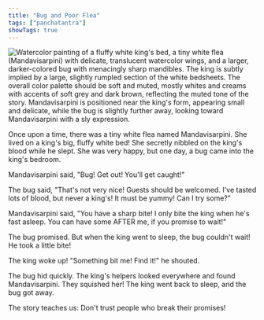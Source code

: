 ```yaml
---
title: "Bug and Poor Flea"
tags: ["panchatantra"]
showTags: true
---
```


![Watercolor painting of a fluffy white king's bed, a tiny white flea (Mandavisarpini) with delicate, translucent watercolor wings, and a larger, darker-colored bug with menacingly sharp mandibles. The king is subtly implied by a large, slightly rumpled section of the white bedsheets. The overall color palette should be soft and muted, mostly whites and creams with accents of soft grey and dark brown, reflecting the muted tone of the story.  Mandavisarpini is positioned near the king's form, appearing small and delicate, while the bug is slightly further away, looking toward Mandavisarpini with a sly expression.](/images/image_panchatantra-bug-and-poor-flea0.png)


Once upon a time, there was a tiny white flea named Mandavisarpini. She lived on a king's big, fluffy white bed!  She secretly nibbled on the king's blood while he slept.  She was very happy, but one day, a bug came into the king's bedroom.

Mandavisarpini said, "Bug! Get out! You'll get caught!" 

The bug said, "That's not very nice!  Guests should be welcomed. I've tasted lots of blood, but never a king's! It must be yummy! Can I try some?"

Mandavisarpini said, "You have a sharp bite!  I only bite the king when he's fast asleep. You can have some AFTER me, if you promise to wait!"

The bug promised. But when the king went to sleep, the bug couldn't wait! He took a little bite!

The king woke up!  "Something bit me! Find it!" he shouted.

The bug hid quickly. The king's helpers looked everywhere and found Mandavisarpini.  They squished her! The king went back to sleep, and the bug got away.

The story teaches us:  Don't trust people who break their promises!
